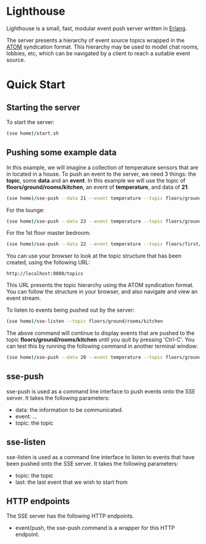 # Lighthouse

Lighthouse is a small, fast, modular event push server written in
[Erlang](http://erlang.org).

The server presents a hierarchy of event source topics wrapped in the
[ATOM](http://www.ietf.org/rfc/rfc4287) syndication format. This
hierarchy may be used to model chat rooms, lobbies, etc, which can be
navigated by a client to reach a suitable event source.


# Quick Start

## Starting the server

To start the server:

```sh
(sse home)/start.sh
```

## Pushing some example data

In this example, we will imagine a collection of temperature sensors
that are in located in a house.  To push an event to the server, we
need 3 things: the **topic**, some **data** and an **event**. In this
example we will use the topic of **floors/ground/rooms/kitchen**, an
event of **temperature**, and data of **21**:

```sh
(sse home)/sse-push --data 21 --event temperature --topic floors/ground/rooms/kitchen
```

For the lounge:

```sh
(sse home)/sse-push --data 23 --event temperature --topic floors/ground/rooms/lounge
```

For the 1st floor master bedroom:

```sh
(sse home)/sse-push --data 22 --event temperature --topic floors/first/rooms/master-bedroom
```

You can use your browser to look at the topic structure that has been
created, using the following URL:

`http://localhost:8080/topics`

This URL presents the topic hierarchy using the ATOM syndication
format. You can follow the structure in your browser, and also
navigate and view an event stream.

To listen to events being pushed out by the server:

```sh
(sse home)/sse-listen --topic floors/ground/rooms/kitchen
```

The above command will continue to display events that are pushed to
the topic **floors/ground/rooms/kitchen** until you quit by pressing
'Ctrl-C'. You can test this by running the following command in
another terminal window:

```sh
(sse home)/sse-push --data 20 --event temperature --topic floors/ground/rooms/kitchen
```


sse-push
--------

sse-push is used as a command line interface to push events onto the
SSE server. It takes the following parameters:

* data: the information to be communicated.
* event: ...
* topic: the topic

sse-listen
----------

sse-listen is used as a command line interface to listen to events
that have been pushed onto the SSE server. It takes the following
parameters:

* topic: the topic
* last: the last event that we wish to start from


HTTP endpoints
--------------

The SSE server has the following HTTP endpoints.

* event/push, the sse-push command is a wrapper for this HTTP
  endpoint.
